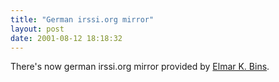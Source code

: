 ```yaml
---
title: "German irssi.org mirror"
layout: post
date: 2001-08-12 18:18:32
---
```

There's now german irssi.org mirror provided by [Elmar K.
Bins](mailto:elmi@detebe.org).

